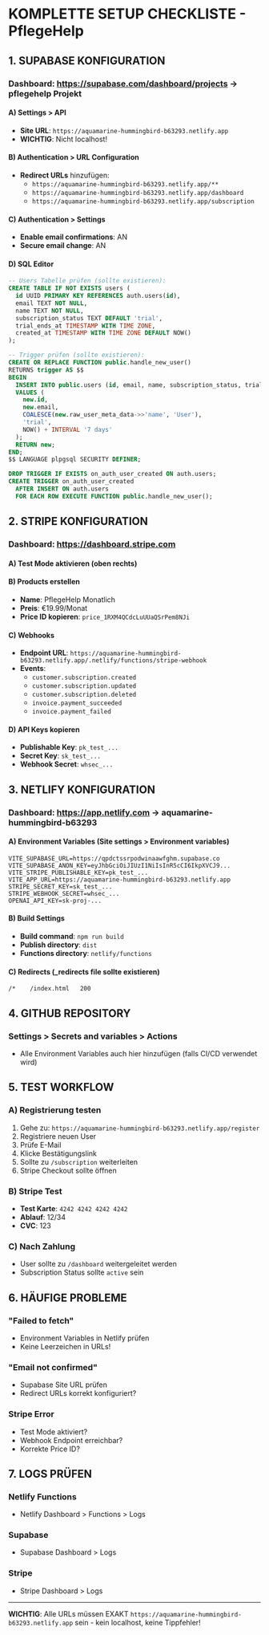 # KOMPLETTE SETUP CHECKLISTE - PflegeHelp

## 1. SUPABASE KONFIGURATION

### Dashboard: https://supabase.com/dashboard/projects → pflegehelp Projekt

#### A) Settings > API
- **Site URL**: `https://aquamarine-hummingbird-b63293.netlify.app`
- **WICHTIG**: Nicht localhost!

#### B) Authentication > URL Configuration
- **Redirect URLs** hinzufügen:
  - `https://aquamarine-hummingbird-b63293.netlify.app/**`
  - `https://aquamarine-hummingbird-b63293.netlify.app/dashboard`
  - `https://aquamarine-hummingbird-b63293.netlify.app/subscription`

#### C) Authentication > Settings
- **Enable email confirmations**: AN
- **Secure email change**: AN

#### D) SQL Editor
```sql
-- Users Tabelle prüfen (sollte existieren):
CREATE TABLE IF NOT EXISTS users (
  id UUID PRIMARY KEY REFERENCES auth.users(id),
  email TEXT NOT NULL,
  name TEXT NOT NULL,
  subscription_status TEXT DEFAULT 'trial',
  trial_ends_at TIMESTAMP WITH TIME ZONE,
  created_at TIMESTAMP WITH TIME ZONE DEFAULT NOW()
);

-- Trigger prüfen (sollte existieren):
CREATE OR REPLACE FUNCTION public.handle_new_user()
RETURNS trigger AS $$
BEGIN
  INSERT INTO public.users (id, email, name, subscription_status, trial_ends_at)
  VALUES (
    new.id,
    new.email,
    COALESCE(new.raw_user_meta_data->>'name', 'User'),
    'trial',
    NOW() + INTERVAL '7 days'
  );
  RETURN new;
END;
$$ LANGUAGE plpgsql SECURITY DEFINER;

DROP TRIGGER IF EXISTS on_auth_user_created ON auth.users;
CREATE TRIGGER on_auth_user_created
  AFTER INSERT ON auth.users
  FOR EACH ROW EXECUTE FUNCTION public.handle_new_user();
```

## 2. STRIPE KONFIGURATION

### Dashboard: https://dashboard.stripe.com

#### A) Test Mode aktivieren (oben rechts)

#### B) Products erstellen
- **Name**: PflegeHelp Monatlich
- **Preis**: €19.99/Monat
- **Price ID kopieren**: `price_1RXM4QCdcLuUUaQSrPem8NJi`

#### C) Webhooks
- **Endpoint URL**: `https://aquamarine-hummingbird-b63293.netlify.app/.netlify/functions/stripe-webhook`
- **Events**:
  - `customer.subscription.created`
  - `customer.subscription.updated`
  - `customer.subscription.deleted`
  - `invoice.payment_succeeded`
  - `invoice.payment_failed`

#### D) API Keys kopieren
- **Publishable Key**: `pk_test_...`
- **Secret Key**: `sk_test_...`
- **Webhook Secret**: `whsec_...`

## 3. NETLIFY KONFIGURATION

### Dashboard: https://app.netlify.com → aquamarine-hummingbird-b63293

#### A) Environment Variables (Site settings > Environment variables)
```
VITE_SUPABASE_URL=https://qpdctssrpodwinaawfghm.supabase.co
VITE_SUPABASE_ANON_KEY=eyJhbGciOiJIUzI1NiIsInR5cCI6IkpXVCJ9...
VITE_STRIPE_PUBLISHABLE_KEY=pk_test_...
VITE_APP_URL=https://aquamarine-hummingbird-b63293.netlify.app
STRIPE_SECRET_KEY=sk_test_...
STRIPE_WEBHOOK_SECRET=whsec_...
OPENAI_API_KEY=sk-proj-...
```

#### B) Build Settings
- **Build command**: `npm run build`
- **Publish directory**: `dist`
- **Functions directory**: `netlify/functions`

#### C) Redirects (_redirects file sollte existieren)
```
/*    /index.html   200
```

## 4. GITHUB REPOSITORY

### Settings > Secrets and variables > Actions
- Alle Environment Variables auch hier hinzufügen (falls CI/CD verwendet wird)

## 5. TEST WORKFLOW

### A) Registrierung testen
1. Gehe zu: `https://aquamarine-hummingbird-b63293.netlify.app/register`
2. Registriere neuen User
3. Prüfe E-Mail
4. Klicke Bestätigungslink
5. Sollte zu `/subscription` weiterleiten
6. Stripe Checkout sollte öffnen

### B) Stripe Test
- **Test Karte**: `4242 4242 4242 4242`
- **Ablauf**: 12/34
- **CVC**: 123

### C) Nach Zahlung
- User sollte zu `/dashboard` weitergeleitet werden
- Subscription Status sollte `active` sein

## 6. HÄUFIGE PROBLEME

### "Failed to fetch"
- Environment Variables in Netlify prüfen
- Keine Leerzeichen in URLs!

### "Email not confirmed"
- Supabase Site URL prüfen
- Redirect URLs korrekt konfiguriert?

### Stripe Error
- Test Mode aktiviert?
- Webhook Endpoint erreichbar?
- Korrekte Price ID?

## 7. LOGS PRÜFEN

### Netlify Functions
- Netlify Dashboard > Functions > Logs

### Supabase
- Supabase Dashboard > Logs

### Stripe
- Stripe Dashboard > Logs

---

**WICHTIG**: Alle URLs müssen EXAKT `https://aquamarine-hummingbird-b63293.netlify.app` sein - kein localhost, keine Tippfehler!